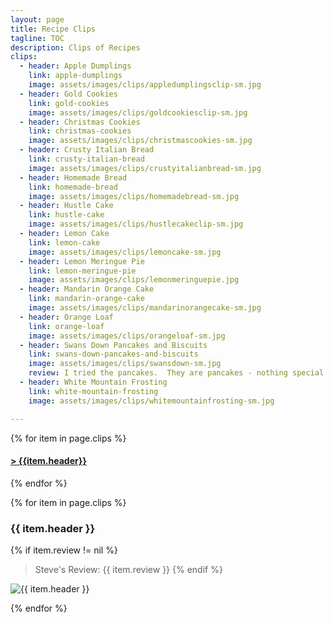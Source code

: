 ```yaml
---
layout: page
title: Recipe Clips
tagline: TOC
description: Clips of Recipes
clips:
  - header: Apple Dumplings
    link: apple-dumplings
    image: assets/images/clips/appledumplingsclip-sm.jpg
  - header: Gold Cookies
    link: gold-cookies
    image: assets/images/clips/goldcookiesclip-sm.jpg
  - header: Christmas Cookies
    link: christmas-cookies
    image: assets/images/clips/christmascookies-sm.jpg
  - header: Crusty Italian Bread
    link: crusty-italian-bread
    image: assets/images/clips/crustyitalianbread-sm.jpg
  - header: Homemade Bread
    link: homemade-bread
    image: assets/images/clips/homemadebread-sm.jpg
  - header: Hustle Cake
    link: hustle-cake
    image: assets/images/clips/hustlecakeclip-sm.jpg
  - header: Lemon Cake
    link: lemon-cake
    image: assets/images/clips/lemoncake-sm.jpg
  - header: Lemon Meringue Pie
    link: lemon-meringue-pie
    image: assets/images/clips/lemonmeringuepie.jpg
  - header: Mandarin Orange Cake
    link: mandarin-orange-cake
    image: assets/images/clips/mandarinorangecake-sm.jpg
  - header: Orange Loaf
    link: orange-loaf
    image: assets/images/clips/orangeloaf-sm.jpg
  - header: Swans Down Pancakes and Biscuits
    link: swans-down-pancakes-and-biscuits
    image: assets/images/clips/swansdown-sm.jpg
    review: I tried the pancakes.  They are pancakes - nothing special.  I'll stick to Bisquick.
  - header: White Mountain Frosting
    link: white-mountain-frosting
    image: assets/images/clips/whitemountainfrosting-sm.jpg

---
```


{% for item in page.clips %}

#### **[\> {{item.header}} ](#{{item.link}})**

{% endfor %}


{% for item in page.clips %}

### {{ item.header }}

{% if item.review != nil %}
> Steve's Review: {{ item.review }}
{% endif %}

<img alt="{{ item.header }}" src="https://illinifanboy.github.io/{{ item.image }}">

{% endfor %}

